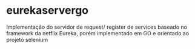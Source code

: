 # eurekaservergo
Implementação do servidor de request/ register de services baseado no framework da netflix Eureka, porém implementado em GO e orientado ao projeto selenium
